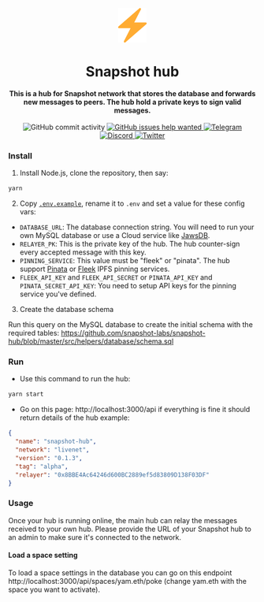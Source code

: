 <div align="center">
    <img src="https://raw.githubusercontent.com/snapshot-labs/snapshot/develop/public/icon.svg" height="70" alt="Snapshot Logo">
    <h1>Snapshot hub</h1>
    <strong>
      This is a hub for Snapshot network that stores the database and forwards new messages to peers. The hub hold a private keys to sign valid messages.
    </strong>
</div>
<br>
<div align="center">
    <img src="https://img.shields.io/github/commit-activity/w/snapshot-labs/snapshot-hub" alt="GitHub commit activity">
    <a href="https://github.com/snapshot-labs/snapshot-hub/issues?q=is%3Aissue+is%3Aopen+label%3A%22help+wanted%22">
        <img src="https://img.shields.io/github/issues/snapshot-labs/snapshot-hub/help wanted" alt="GitHub issues help wanted">
    </a>
    <a href="https://telegram.snapshot.org">
        <img src="https://img.shields.io/badge/Telegram-white?logo=telegram" alt="Telegram">
    </a>
    <a href="https://discord.snapshot.org">
        <img src="https://img.shields.io/discord/707079246388133940.svg?label=&logo=discord&logoColor=ffffff&color=7389D8&labelColor=6A7EC2" alt="Discord">
    </a>
    <a href="https://twitter.com/SnapshotLabs">
        <img src="https://img.shields.io/twitter/follow/SnapshotLabs?label=SnapshotLabs&style=flat&logo=twitter&color=1DA1F2" alt="Twitter">
    </a>
</div>

### Install

1. Install Node.js, clone the repository, then say:

```sh
yarn
```

2. Copy [`.env.example`](https://github.com/snapshot-labs/snapshot-hub/blob/master/.env.example), rename it to `.env` and set a value for these config vars:

- `DATABASE_URL`: The database connection string. You will need to run your own MySQL database or use a Cloud service like [JawsDB](https://jawsdb.com).
- `RELAYER_PK`: This is the private key of the hub. The hub counter-sign every accepted message with this key.
- `PINNING_SERVICE`: This value must be "fleek" or "pinata". The hub support [Pinata](https://pinata.cloud/) or [Fleek](https://fleek.co) IPFS pinning services.
- `FLEEK_API_KEY` and `FLEEK_API_SECRET` or `PINATA_API_KEY` and `PINATA_SECRET_API_KEY`: You need to setup API keys for the pinning service you've defined.

3. Create the database schema

Run this query on the MySQL database to create the initial schema with the required tables:
https://github.com/snapshot-labs/snapshot-hub/blob/master/src/helpers/database/schema.sql

### Run

- Use this command to run the hub:

```sh
yarn start
```

- Go on this page: http://localhost:3000/api if everything is fine it should return details of the hub example:

```json
{
  "name": "snapshot-hub",
  "network": "livenet",
  "version": "0.1.3",
  "tag": "alpha",
  "relayer": "0x8BBE4Ac64246d600BC2889ef5d83809D138F03DF"
}
```

### Usage

Once your hub is running online, the main hub can relay the messages received to your own hub. Please provide the URL of your Snapshot hub to an admin to make sure it's connected to the network.

#### Load a space setting

To load a space settings in the database you can go on this endpoint http://localhost:3000/api/spaces/yam.eth/poke (change yam.eth with the space you want to activate).
